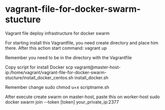 # vagrant-file-for-docker-swarm-stucture

Vagrant file deploy infrastructure for docker swarm 

For starting install this Vagrantfile, you need create directory and place him there.
After this action start command:
 vagrant up

Remember you need to be in the directory with the Vagrantfile

Copy script for install Docker
scp vagrant@master-host-ip:/home/vagrant/vagrant-file-for-docker-swarm-stucture/install_docker_centos.sh install_docker.sh

Remember change 
sudo chmod u+x scriptname.sh

After execute create swarm on master-host, paste this on worker-host
sudo docker swarm join --token [token] your_private_ip:2377
